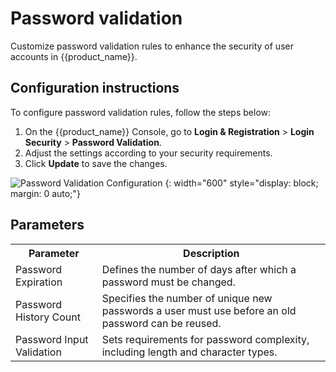 # Password validation

Customize password validation rules to enhance the security of user accounts in {{product_name}}.

## Configuration instructions

To configure password validation rules, follow the steps below:

1. On the {{product_name}} Console, go to **Login & Registration** > **Login Security** > **Password Validation**.
2. Adjust the settings according to your security requirements.
3. Click **Update** to save the changes.

![Password Validation Configuration]({{base_path}}/assets/img/guides/account-configurations/password-validation.png)
{: width="600" style="display: block; margin: 0 auto;"}

## Parameters

<table>
  <tr>
    <th>Parameter</th>
    <th>Description</th>
  </tr>
  <tr>
    <td>Password Expiration</td>
    <td>Defines the number of days after which a password must be changed.</td>
  </tr>
  <tr>
    <td>Password History Count</td>
    <td>Specifies the number of unique new passwords a user must use before an old password can be reused.</td>
  </tr>
  <tr>
    <td>Password Input Validation</td>
    <td>Sets requirements for password complexity, including length and character types.</td>
  </tr>
</table>

